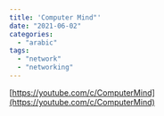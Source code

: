 ```yaml
---
title: 'Computer Mind"'
date: "2021-06-02"
categories:
  - "arabic"
tags:
  - "network"
  - "networking"
---
```


[https://youtube.com/c/ComputerMind](https://youtube.com/c/ComputerMind)

